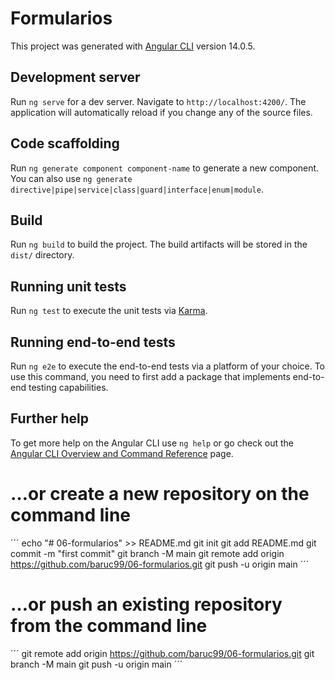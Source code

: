# Formularios

This project was generated with [Angular CLI](https://github.com/angular/angular-cli) version 14.0.5.

## Development server

Run `ng serve` for a dev server. Navigate to `http://localhost:4200/`. The application will automatically reload if you change any of the source files.

## Code scaffolding

Run `ng generate component component-name` to generate a new component. You can also use `ng generate directive|pipe|service|class|guard|interface|enum|module`.

## Build

Run `ng build` to build the project. The build artifacts will be stored in the `dist/` directory.

## Running unit tests

Run `ng test` to execute the unit tests via [Karma](https://karma-runner.github.io).

## Running end-to-end tests

Run `ng e2e` to execute the end-to-end tests via a platform of your choice. To use this command, you need to first add a package that implements end-to-end testing capabilities.

## Further help

To get more help on the Angular CLI use `ng help` or go check out the [Angular CLI Overview and Command Reference](https://angular.io/cli) page.


# …or create a new repository on the command line
´´´
echo "# 06-formularios" >> README.md
git init
git add README.md
git commit -m "first commit"
git branch -M main
git remote add origin https://github.com/baruc99/06-formularios.git
git push -u origin main
´´´
# …or push an existing repository from the command line
´´´
git remote add origin https://github.com/baruc99/06-formularios.git
git branch -M main
git push -u origin main
´´´
